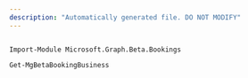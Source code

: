 ```yaml
---
description: "Automatically generated file. DO NOT MODIFY"
---
```


```powershellv2

Import-Module Microsoft.Graph.Beta.Bookings

Get-MgBetaBookingBusiness

```
